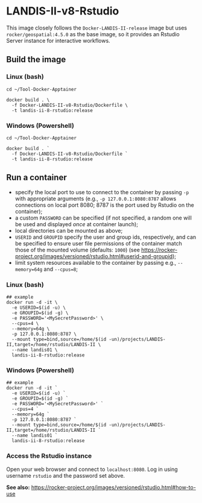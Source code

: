 # LANDIS-II-v8-Rstudio

This image closely follows the `Docker-LANDIS-II-release` image but uses `rocker/geospatial:4.5.0` as the base image,
so it provides an Rstudio Server instance for interactive workflows.

## Build the image

### Linux (bash)

```shell
cd ~/Tool-Docker-Apptainer

docker build . \
  -f Docker-LANDIS-II-v8-Rstudio/Dockerfile \
  -t landis-ii-8-rstudio:release
```

### Windows (Powershell)

```shell
cd ~/Tool-Docker-Apptainer

docker build . `
  -f Docker-LANDIS-II-v8-Rstudio/Dockerfile `
  -t landis-ii-8-rstudio:release
```

## Run a container

- specify the local port to use to connect to the container by passing `-p` with appropriate arguments
  (e.g., `-p 127.0.0.1:8080:8787` allows connections on local port 8080; 8787 is the port used by Rstudio on the container);
- a custom `PASSWORD` can be specified (if not specified, a random one will be used and displayed *once* at container launch);
- local directories can be mounted as above;
- `USERID` and `GROUPID` specify the user and group ids, respectively, and can be specified
  to ensure user file permissions of the container match those of the mounted volume (defaults: `1000`)
  (see <https://rocker-project.org/images/versioned/rstudio.html#userid-and-groupid>);
- limit system resources available to the container by passing e.g., `--memory=64g` and `--cpus=8`;

### Linux (bash)

```shell
## example
docker run -d -it \
  -e USERID=$(id -u) \
  -e GROUPID=$(id -g) \
  -e PASSWORD='<MySecretPassword>' \
  --cpus=4 \
  --memory=64g \
  -p 127.0.0.1:8080:8787 \
  --mount type=bind,source=/home/$(id -un)/projects/LANDIS-II,target=/home/rstudio/LANDIS-II \
  --name landis01 \
  landis-ii-8-rstudio:release
```

### Windows (Powershell)

```shell
## example
docker run -d -it `
  -e USERID=$(id -u) `
  -e GROUPID=$(id -g) `
  -e PASSWORD='<MySecretPassword>' `
  --cpus=4 `
  --memory=64g `
  -p 127.0.0.1:8080:8787 `
  --mount type=bind,source=/home/$(id -un)/projects/LANDIS-II,target=/home/rstudio/LANDIS-II `
  --name landis01 `
  landis-ii-8-rstudio:release
```

### Access the Rstudio instance

Open your web browser and connect to `localhost:8080`.
Log in using username `rstudio` and the password set above.

**See also:** <https://rocker-project.org/images/versioned/rstudio.html#how-to-use>
